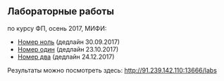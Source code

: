 ## Лабораторные работы
по курсу ФП, осень 2017, МИФИ:

* [Номер ноль](/lab0) (дедлайн 30.09.2017)
* [Номер один](/lab1) (дедлайн 23.10.2017)
* [Номер два](/lab2) (дедлайн 24.12.2017)

Результаты можно посмотреть здесь: http://91.239.142.110:13666/labs
